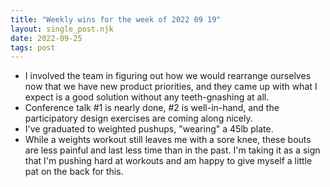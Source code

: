 ```yaml
---
title: "Weekly wins for the week of 2022 09 19"
layout: single_post.njk
date: 2022-09-25
tags: post
---
```

- I involved the team in figuring out how we would rearrange ourselves now that we have new product priorities, and they came up with what I expect is a good solution without any teeth-gnashing at all.
- Conference talk #1 is nearly done, #2 is well-in-hand, and the participatory design exercises are coming along nicely.
- I've graduated to weighted pushups, "wearing" a 45lb plate.
- While a weights workout still leaves me with a sore knee, these bouts are less painful and last less time than in the past. I'm taking it as a sign that I'm pushing hard at workouts and am happy to give myself a little pat on the back for this.
